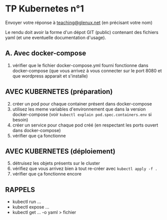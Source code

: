 # TP Kubernetes n°1

Envoyer votre réponse à teaching@glenux.net (en précisant votre nom)

Le rendu doit avoir la forme d'un dépot GIT (public) contenant des fichiers yaml
(et une eventuelle documentation d'usage).

## A. Avec docker-compose

1. vérifier que le fichier docker-compose.yml fourni fonctionne dans
   docker-compose (que vous arrivez à vous connecter sur le port 8080 et que
   wordpress apparait et s'installe)

## AVEC KUBERNETES (préparation)

2. créer un pod pour chaque container présent dans docker-compose
3. utilisez les meme variables d'environnement que dans la version docker-compose
   (voir `kubectl explain pod.spec.containers.env` si besoin)
3. créer un service pour chaque pod créé (en respectant les ports ouvert dans
   docker-compose)
4. vérifier que ça fonctionne 

## AVEC KUBERNETES (déploiement)

5. détruisez les objets présents sur le cluster
6. vérifiez que vous arrivez bien à tout re-créer avec `kubectl apply -f .`
7. vérifier que ça fonctionne encore

## RAPPELS

* kubectl run ...
* kubectl expose ...
* kubectl get ... -o yaml > fichier